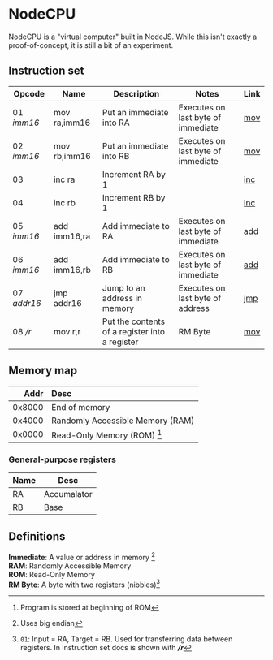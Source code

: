 # NodeCPU
NodeCPU is a "virtual computer" built in NodeJS. While this isn't exactly a proof-of-concept, it is still a bit of an experiment.

## Instruction set

| Opcode | Name | Description | Notes | Link |
| --- | --- | --- | --- | --- |
| 01 _imm16_ | mov ra,imm16 | Put an immediate into RA | Executes on last byte of immediate | [mov](/NodeCPU/mov)
| 02 _imm16_ | mov rb,imm16 | Put an immediate into RB | Executes on last byte of immediate | [mov](/NodeCPU/mov)
| 03 | inc ra | Increment RA by 1 || [inc](/NodeCPU/inc)
| 04 | inc rb | Increment RB by 1 || [inc](/NodeCPU/inc)
| 05 _imm16_ | add imm16,ra | Add immediate to RA | Executes on last byte of immediate | [add](/NodeCPU/add)
| 06 _imm16_ | add imm16,rb | Add immediate to RB | Executes on last byte of immediate | [add](/NodeCPU/add)
| 07 _addr16_ | jmp addr16 | Jump to an address in memory | Executes on last byte of address | [jmp](/NodeCPU/jmp)
| 08 _/r_ | mov r,r | Put the contents of a register into a register | RM Byte | [mov](/NodeCPU/mov)

## Memory map

| Addr | Desc |
| ---: | :--- |
| 0x8000 | End of memory |
| 0x4000 | Randomly Accessible Memory (RAM) |
| 0x0000 | Read-Only Memory (ROM) [^start] |

### General-purpose registers

| Name | Desc |
| --- | --- |
| RA | Accumalator |
| RB | Base |

## Definitions
**Immediate**: A value or address in memory [^bigendian]  
**RAM**: Randomly Accessible Memory  
**ROM**: Read-Only Memory  
**RM Byte**: A byte with two registers (nibbles)[^rm]

[^start]: Program is stored at beginning of ROM
[^bigendian]: Uses big endian
[^rm]: `01`: Input = RA, Target = RB. Used for transferring data between registers. In instruction set docs is shown with _**/r**_
